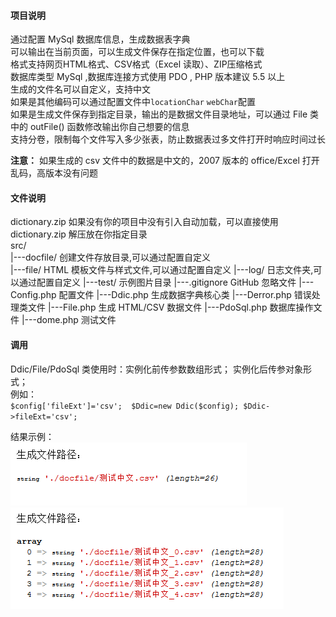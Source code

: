 #### 项目说明
通过配置 MySql 数据库信息，生成数据表字典  
可以输出在当前页面，可以生成文件保存在指定位置，也可以下载    
格式支持网页HTML格式、CSV格式（Excel 读取）、ZIP压缩格式      
数据库类型 MySql ,数据库连接方式使用 PDO , PHP 版本建议 5.5 以上  
生成的文件名可以自定义，支持中文  
如果是其他编码可以通过配置文件中`locationChar` `webChar`配置  
如果是生成文件保存到指定目录，输出的是数据文件目录地址，可以通过 File 类中的 outFile() 函数修改输出你自己想要的信息  
支持分卷，限制每个文件写入多少张表，防止数据表过多文件打开时响应时间过长

**注意：**  如果生成的 csv 文件中的数据是中文的，2007 版本的 office/Excel 打开乱码，高版本没有问题


#### 文件说明
dictionary.zip  如果没有你的项目中没有引入自动加载，可以直接使用 dictionary.zip 解压放在你指定目录        
src/     
|---docfile/		创建文件存放目录,可以通过配置自定义     
|---file/			HTML 模板文件与样式文件,可以通过配置自定义
|---log/			日志文件夹,可以通过配置自定义
|---test/			示例图片目录
|---.gitignore		GitHub 忽略文件
|---Config.php		配置文件
|---Ddic.php		生成数据字典核心类
|---Derror.php		错误处理类文件
|---File.php		生成 HTML/CSV 数据文件
|---PdoSql.php		数据库操作文件
|---dome.php		测试文件   


#### 调用
Ddic/File/PdoSql 类使用时：实例化前传参数数组形式； 实例化后传参对象形式；   
例如：  
      `$config['fileExt']='csv'; 
       $Ddic=new Ddic($config);
       $Ddic->fileExt='csv';` 
      
结果示例：  
![示例单个文件](./src/test/test_file.png)
![多个文件](./src/test/test_files.png)
